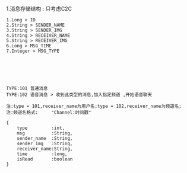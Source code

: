 1.消息存储结构 : 只考虑C2C

	1.Long > ID 
	2.String > SENDER_NAME
	3.String > SENDER_IMG
	4.String > RECEIVER_NAME
	5.String > RECEIVER_IMG
	6.Long > MSG_TIME
	7.Integer > MSG_TYPE
	
	
	
	
	
	
	TYPE:101 普通消息
	TYPE:102 语音消息 > 收到此类型的消息,加入指定频道 ,开始语音聊天
	
	注:type = 101,receiver_name为用户名;type = 102,receiver_name为频道名;
	注:频道名格式:	 "Channel:时间戳"
	
	{
		type		 :int,
		msg			 :String,
		sender_name	 :String,
		sender_img	 :String,
		receiver_name:String,
		time		 :long,
		isRead		 :boolean
	}